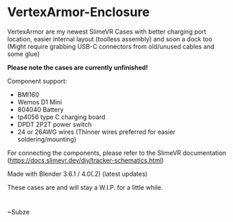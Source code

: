 # VertexArmor-Enclosure
VertexArmor are my newest SlimeVR Cases with better charging port location, easier internal layout (toolless assembly) and soon a dock too (Might require grabbing USB-C connectors from old/unused cables and some glue)

**Please note the cases are currently unfinished!**

Component support:
* BMI160
* Wemos D1 Mini
* 804040 Battery
* tp4056 type C charging board
* DPDT 2P2T power switch
* 24 or 26AWG wires (Thinner wires preferred for easier soldering/mounting)

For connecting the components, please refer to the SlimeVR documentation (https://docs.slimevr.dev/diy/tracker-schematics.html)

Made with Blender 3.6.1 / 4.0(.2) (latest updates)

These cases are and will stay a W.I.P. for a little while.

#

~Subze

